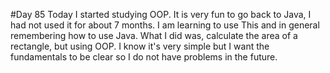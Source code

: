 #Day 85
Today I started studying OOP.
It is very fun to go back to Java, I had not used it for about 7 months.
I am learning to use This and in general remembering how to use Java.
What I did was, calculate the area of ​​a rectangle, but using OOP. I know it's very simple but I want the fundamentals to be clear so I do not have problems in the future.
